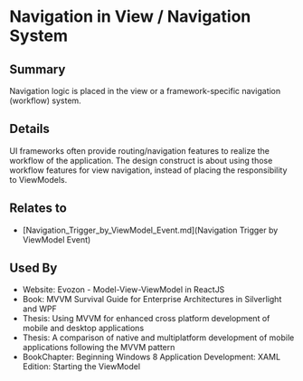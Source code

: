# Navigation in View / Navigation System

## Summary
Navigation logic is placed in the view or a framework-specific navigation (workflow) system.

## Details
UI frameworks often provide routing/navigation features to realize the workflow of the application. The design construct is about using those workflow features for view navigation, instead of placing the responsibility to ViewModels.


## Relates to

* [Navigation_Trigger_by_ViewModel_Event.md](Navigation Trigger by ViewModel Event)

## Used By
* Website: Evozon - Model-View-ViewModel in ReactJS
* Book: MVVM Survival Guide for Enterprise Architectures in Silverlight and WPF
* Thesis: Using MVVM for enhanced cross platform development of mobile and desktop applications
* Thesis: A comparison of native and multiplatform development of mobile applications following the MVVM pattern
* BookChapter: Beginning Windows 8 Application Development: XAML Edition: Starting the ViewModel

